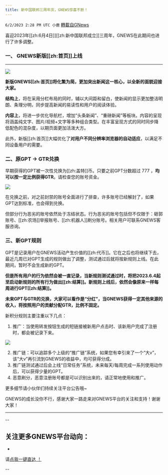 ```yaml
---
title: 新中国联邦三周年庆，GNEWS惊喜不断！
---
```

`6/2/2023 2:28 PM UTC 小鹿` [轉載自GNews](https://gnews.org/articles/1350839)

喜迎2023年[[zh:6月4日]][[zh:新中国联邦成立]]三周年，GNEWS在此期间也进行了许多调整。

### 一、 GNEWS新版[[zh:首页]]上线 
---

![](https://i.imgur.com/vpLOprQ.jpg)

**新版GNEWS[[zh:首页]]将化繁为简，更加突出新闻这一核心，以全新的面貌迎接大家。** 

**结构上**，将在采用分栏布局的同时，辅以大间距和留白，使新闻的显示更加整洁明朗、条理分明，同步提高新闻的易读性和用户的阅读体验。

**内容上**，将进一步优化导航栏，增加“头条新闻”、“重磅新闻”等板块。内容的呈现将涵盖纯文字、图片/视频+文字等多种组合类型。在丰富呈现方式的同时同步降低配色的混杂度，以期页面更加活泼大方。

此外，新版[[zh:首页]]大幅优化了**对用户不同分辨率浏览器的自动适应**，以满足不同设备用户的需要。


### 二、原GPT → GTR兑换
早期获得的GPT被一次性兑换为[[zh:盖特]]币。只要之前GPT分数超过 777 ，**均可以按一定比例获得GTR**。请检查您的账号资金。

![](https://i.imgur.com/vRnJsbC.png)


在兑换之前，对之前封禁的账号全面进行了排查，许多账号已经解封了，如果GPT达到标准，也会得到兑换。

但部分行为恶劣的账号依然处于冻结状态。行为恶劣的账号包括但不仅限于：砸郭账号、[[zh:农场]]举报账号、[[zh:机器人]]刷分账号。相关用户可联系GNEWS客服咨询。

### 三、新GPT规则
GPT是记录用户在GNEWS活动产生价值的[[zh:代币]]。它在之后也将继续下去，最近几周已对GPT生成的规则做出了调整，测试通过后就将按新规则上线。在此期间，暂时不会生成新的GPT。

**但是所有用户的行为依然会被一直记录，当新规则测试通过时，将把2023.6.4起至启动新规则的所有行为做出[[zh:结算]]。新规则上线后，依然会像原来一样每周进行GPT[[zh:结算]]。**

**未来GPT与GTR的兑换，大家可以看作是“分红”，当GNEWS获得一定其他来源的收入，将按照用户的贡献分配GTR，比例不固定。**

新积分规则主要注重以下几点：
1. 推广：当使用转发按钮生成的短链接被新用户点击时、该新用户完成了注册时，都会被记录下来。

![](https://i.imgur.com/e3MS226.png)

2. 推广链：可以追踪多个上级的“推广链”系统，如果您有幸引来了一个“大v”，该“大v”再引流到GNEWS的收益中，均可获得分成。
3. 推广链测试通过后会上线“日常任务”系统，未来每天/每周完成一系列使用动作后，可以获得少量的GPT。
4. 恶意刷分，恶意注册账号都是可以识别出来的，请正常地使用和推广。


更多细节请小伙伴们持续关注平台公告哦~

GNEWS的成长没你不行，感谢大家一路走来对GNEWS平台的关注和支持！谢谢大家！


---
--
## 关注更多GNEWS平台动向：
*
请[点我一键直达 ！](https://gnews.org/category/28)


--
